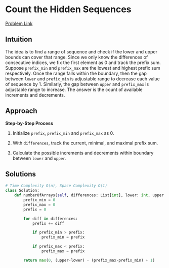 **Count the Hidden Sequences**
=
[Problem Link](https://leetcode.com/problems/count-the-hidden-sequences/description)

## Intuition
The idea is to find a range of sequence and check if the lower and upper bounds can cover that range. 
Since we only know the differences of consecutive indices, we fix the first element as 0 and track the prefix sum. 
Suppose `prefix_min` and `prefix_max` are the lowest and highest prefix sum respectively. Once the range falls 
within the boundary, then the gap between `lower` and `prefix_min` is adjustable range to decrease each value of 
sequence by 1. Similarly, the gap between `upper` and `prefix_max` is adjustable range to increase. The answer is 
the count of available increments and decrements.

## Approach
**Step-by-Step Process**

1. Initialize `prefix`, `prefix_min` and `prefix_max` as 0.

2. With `differences`, track the current, minimal, and maximal prefix sum.

3. Calculate the possible increments and decrements within boundary between `lower` and `upper`.
  
## Solutions
```python
# Time Complexity O(n), Space Complexity O(1)
class Solution:
    def numberOfArrays(self, differences: List[int], lower: int, upper: int) -> int:
        prefix_min = 0
        prefix_max = 0
        prefix = 0

        for diff in differences:
            prefix += diff

            if prefix_min > prefix:
                prefix_min = prefix

            if prefix_max < prefix:
                prefix_max = prefix

        return max(0, (upper-lower) - (prefix_max-prefix_min) + 1)
